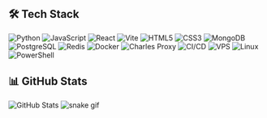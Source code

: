 ## 🛠️ Tech Stack

<p align="left">
  <img src="https://img.shields.io/badge/Python-3776AB?logo=python&logoColor=white" alt="Python" />
  <img src="https://img.shields.io/badge/JavaScript-F7DF1E?logo=javascript&logoColor=black" alt="JavaScript" />
  <img src="https://img.shields.io/badge/React-61DAFB?logo=react&logoColor=black" alt="React" />
  <img src="https://img.shields.io/badge/Vite-646CFF?logo=vite&logoColor=white" alt="Vite" />
  <img src="https://img.shields.io/badge/HTML5-E34F26?logo=html5&logoColor=white" alt="HTML5" />
  <img src="https://img.shields.io/badge/CSS3-1572B6?logo=css3&logoColor=white" alt="CSS3" />
  <img src="https://img.shields.io/badge/MongoDB-47A248?logo=mongodb&logoColor=white" alt="MongoDB" />
  <img src="https://img.shields.io/badge/PostgreSQL-4169E1?logo=postgresql&logoColor=white" alt="PostgreSQL" />
  <img src="https://img.shields.io/badge/Redis-DC382D?logo=redis&logoColor=white" alt="Redis" />
  <img src="https://img.shields.io/badge/Docker-2496ED?logo=docker&logoColor=white" alt="Docker" />
  <img src="https://img.shields.io/badge/Charles-007AFF?logo=charlesproxy&logoColor=white" alt="Charles Proxy" />
  <img src="https://img.shields.io/badge/CI/CD-222222?logo=githubactions&logoColor=white" alt="CI/CD" />
  <img src="https://img.shields.io/badge/VPS-0078D6?logo=azuredevops&logoColor=white" alt="VPS" />
  <img src="https://img.shields.io/badge/Linux-FCC624?logo=linux&logoColor=black" alt="Linux" />
  <img src="https://img.shields.io/badge/PowerShell-5391FE?logo=powershell&logoColor=white" alt="PowerShell" />
</p>

## 📊 GitHub Stats
![GitHub Stats](https://github-readme-stats.vercel.app/api?username=dLukachev&show_icons=true)
![snake gif](https://github.com/dLukachev/dLukachev/blob/output/github-contribution-grid-snake.svg)

